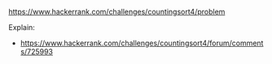 https://www.hackerrank.com/challenges/countingsort4/problem

Explain:

- https://www.hackerrank.com/challenges/countingsort4/forum/comments/725993
